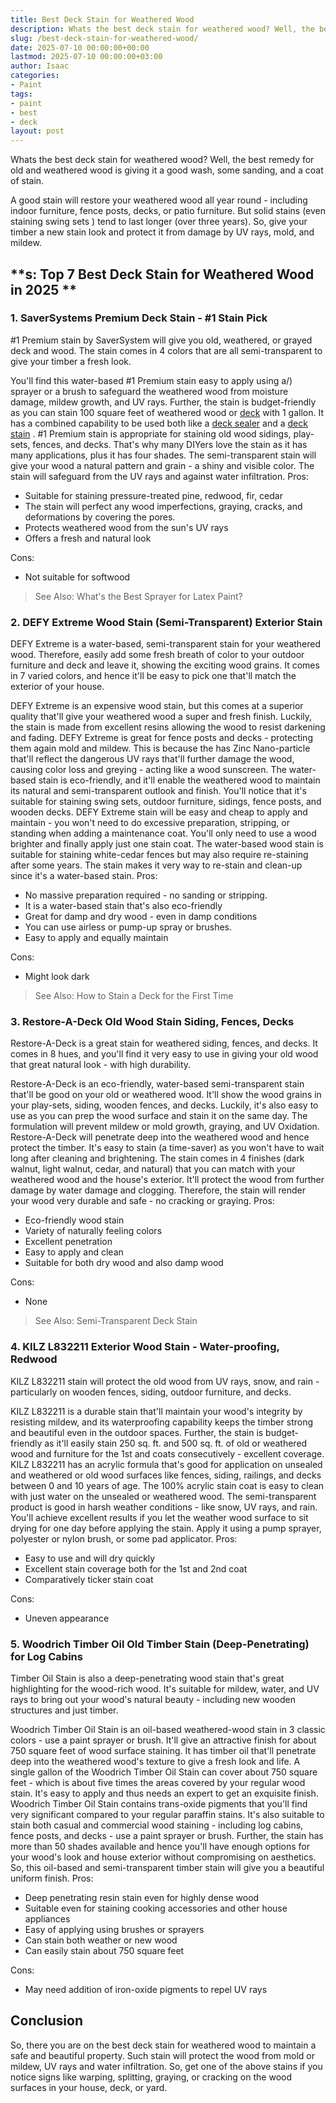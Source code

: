 ```yaml
---
title: Best Deck Stain for Weathered Wood
description: Whats the best deck stain for weathered wood? Well, the best remedy for old and weathered wood is giving it a good wash, some sanding, and a coat of stain. A...
slug: /best-deck-stain-for-weathered-wood/
date: 2025-07-10 00:00:00+00:00
lastmod: 2025-07-10 00:00:00+03:00
author: Isaac
categories:
- Paint
tags:
- paint
- best
- deck
layout: post
---
```

Whats the best deck stain for weathered wood? Well, the best remedy for old and weathered wood is giving it a good wash, some sanding, and a coat of stain.

A good stain will restore your weathered wood all year round - including indoor furniture, fence posts, decks, or patio furniture. But solid stains (even
staining swing sets
) tend to last longer (over three years).
So, give your timber a new stain look and protect it from damage by UV rays, mold, and mildew.
## **s: Top 7 Best Deck Stain for Weathered Wood in 2025 **
### **1. SaverSystems Premium Deck Stain - #1 Stain Pick**
#1 Premium stain by SaverSystem will give you old, weathered, or grayed deck and wood. The stain comes in 4 colors that are all semi-transparent to give your timber a fresh look.


You'll find this water-based #1 Premium stain easy to apply
using a/)
sprayer or a brush to safeguard the weathered wood from moisture damage, mildew growth, and UV rays.
Further, the stain is budget-friendly as you can stain 100 square feet of weathered wood or [deck](https://pestpolicy.com/best-deck-sealer-for-pressure-treated-wood/) with 1 gallon. It has a combined capability to be used both like a
[deck sealer](https://pestpolicy.com/best-deck-sealer-for-pressure-treated-wood/)
and a
[deck stain](https://pestpolicy.com/best-deck-stain-for-pressure-treated-wood/)
.
#1 Premium stain is appropriate for staining old wood sidings, play-sets, fences, and decks. That's why many DIYers love the stain as it has many applications, plus it has four shades.
The semi-transparent stain will give your wood a natural pattern and grain - a shiny and visible color. The stain will safeguard from the UV rays and against water infiltration.
Pros:
- Suitable for staining pressure-treated pine, redwood, fir, cedar
- The stain will perfect any wood imperfections, graying, cracks, and deformations by covering the pores.
- Protects weathered wood from the sun's UV rays
- Offers a fresh and natural look

Cons:
- Not suitable for softwood

> See Also:
> What's the Best Sprayer for Latex Paint?
### **2. DEFY Extreme Wood Stain (Semi-Transparent) Exterior Stain**
DEFY Extreme is a water-based, semi-transparent stain for your weathered wood. Therefore, easily add some fresh breath of color to your outdoor furniture and deck and leave it, showing the exciting wood grains. It comes in 7 varied colors, and hence it'll be easy to pick one that'll match the exterior of your house.


DEFY Extreme is an expensive wood stain, but this comes at a superior quality that'll give your weathered wood a super and fresh finish. Luckily, the stain is made from excellent resins allowing the wood to resist darkening and fading.
DEFY Extreme is great for fence posts and decks - protecting them again mold and mildew. This is because the has Zinc Nano-particle that'll reflect the dangerous UV rays that'll further damage the wood, causing color loss and greying - acting like a wood sunscreen.
The water-based stain is eco-friendly, and it'll enable the weathered wood to maintain its natural and semi-transparent outlook and finish. You'll notice that it's suitable for staining swing sets, outdoor furniture, sidings, fence posts, and wooden decks.
DEFY Extreme stain will be easy and cheap to apply and maintain - you won't need to do excessive preparation, stripping, or standing when adding a maintenance coat. You'll only need to use a wood brighter and finally apply just one stain coat.
The water-based wood stain is suitable for staining white-cedar fences but may also require re-staining after some years. The stain makes it very way to re-stain and clean-up since it's a water-based stain.
Pros:
- No massive preparation required - no sanding or stripping.
- It is a water-based stain that's also eco-friendly
- Great for damp and dry wood - even in damp conditions
- You can use airless or pump-up spray or brushes.
- Easy to apply and equally maintain

Cons:
- Might look dark

> See Also:
> How to Stain a Deck for the First Time
### **3. Restore-A-Deck Old Wood Stain Siding, Fences, Decks**
Restore-A-Deck is a great stain for weathered siding, fences, and decks. It comes in 8 hues, and you'll find it very easy to use in giving your old wood that great natural look - with high durability.


Restore-A-Deck is an eco-friendly, water-based semi-transparent stain that'll be good on your old or weathered wood. It'll show the wood grains in your play-sets, siding, wooden fences, and decks.
Luckily, it's also easy to use as you can prep the wood surface and stain it on the same day. The formulation will prevent mildew or mold growth, graying, and UV Oxidation. Restore-A-Deck will penetrate deep into the weathered wood and hence protect the timber. It's easy to stain (a time-saver) as you won't have to wait long after cleaning and brightening.
The stain comes in 4 finishes (dark walnut, light walnut, cedar, and natural) that you can match with your weathered wood and the house's exterior. It'll protect the wood from further damage by water damage and clogging. Therefore, the stain will render your wood very durable and safe - no cracking or graying.
Pros:
- Eco-friendly wood stain
- Variety of naturally feeling colors
- Excellent penetration
- Easy to apply and clean
- Suitable for both dry wood and also damp wood

Cons:
- None

> See Also:
> Semi-Transparent Deck Stain
### **4. KILZ L832211 Exterior Wood Stain - Water-proofing, Redwood**
KILZ L832211 stain will protect the old wood from UV rays, snow, and rain - particularly on wooden fences, siding, outdoor furniture, and decks.


KILZ L832211 is a durable stain that'll maintain your wood's integrity by resisting mildew, and its waterproofing capability keeps the timber strong and beautiful even in the outdoor spaces.
Further, the stain is budget-friendly as it'll easily stain 250 sq. ft. and 500 sq. ft. of old or weathered wood and furniture for the 1st and coats consecutively - excellent coverage.
KILZ L832211 has an acrylic formula that's good for application on unsealed and weathered or old wood surfaces like fences, siding, railings, and decks between 0 and 10 years of age.
The 100% acrylic stain coat is easy to clean with just water on the unsealed or weathered wood. The semi-transparent product is good in harsh weather conditions - like snow, UV rays, and rain.
You'll achieve excellent results if you let the weather wood surface to sit drying for one day before applying the stain. Apply it using a pump sprayer, polyester or nylon brush, or some pad applicator.
Pros:
- Easy to use and will dry quickly
- Excellent stain coverage both for the 1st and 2nd coat
- Comparatively ticker stain coat

Cons:
- Uneven appearance

### **5. Woodrich Timber Oil Old Timber Stain (Deep-Penetrating) for Log Cabins**
Timber Oil Stain is also a deep-penetrating wood stain that's great highlighting for the wood-rich wood. It's suitable for mildew, water, and UV rays to bring out your wood's natural beauty - including new wooden structures and just timber.


Woodrich Timber Oil Stain is an oil-based weathered-wood stain in 3 classic colors - use a paint sprayer or brush. It'll give an attractive finish for about 750 square feet of wood surface staining. It has timber oil that'll penetrate deep into the weathered wood's texture to give a fresh look and life.
A single gallon of the Woodrich Timber Oil Stain can cover about 750 square feet - which is about five times the areas covered by your regular wood stain. It's easy to apply and thus needs an expert to get an exquisite finish.
Woodrich Timber Oil Stain contains trans-oxide pigments that you'll find very significant compared to your regular paraffin stains. It's also suitable to stain both casual and commercial wood staining - including log cabins, fence posts, and decks - use a paint sprayer or brush.
Further, the stain has more than 50 shades available and hence you'll have enough options for your wood's look and house exterior without compromising on aesthetics. So, this oil-based and semi-transparent timber stain will give you a beautiful uniform finish.
Pros:
- Deep penetrating resin stain even for highly dense wood
- Suitable even for staining cooking accessories and other house appliances
- Easy of applying using brushes or sprayers
- Can stain both weather or new wood
- Can easily stain about 750 square feet

Cons:
- May need addition of iron-oxide pigments to repel UV rays

## **Conclusion**
So, there you are on the best deck stain for weathered wood to maintain a safe and beautiful property. Such stain will protect the wood from mold or mildew, UV rays and water infiltration.
So, get one of the above stains if you notice signs like warping, splitting, graying, or cracking on the wood surfaces in your house, deck, or yard.
